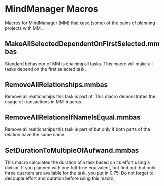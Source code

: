 # MindManager Macros

Macros for MindManager (MM) that ease (some) of the pains of planning projects
with MM.

## MakeAllSelectedDependentOnFirstSelected.mmbas
Standard behaviour of MM is chaining all tasks. This macro will make all tasks
depend on the first selected task.

## RemoveAllRelationships.mmbas
Remove all realtionships this task is part of. This macro demonstrates the usage
of transactions in MM-macros.

## RemoveAllRelationsIfNameIsEqual.mmbas
Remove all realtionships this task is part of but only if both parts of the 
relation have the same name.

## SetDurationToMultipleOfAufwand.mmbas
This macro calculates the duration of a task based on its effort using a
divisor. If you planned with one full-time equivalent, but find out that
only three quarters are available for the task, you put in 0.75. Do not forget
to decouple effort and duration before using this macro.
